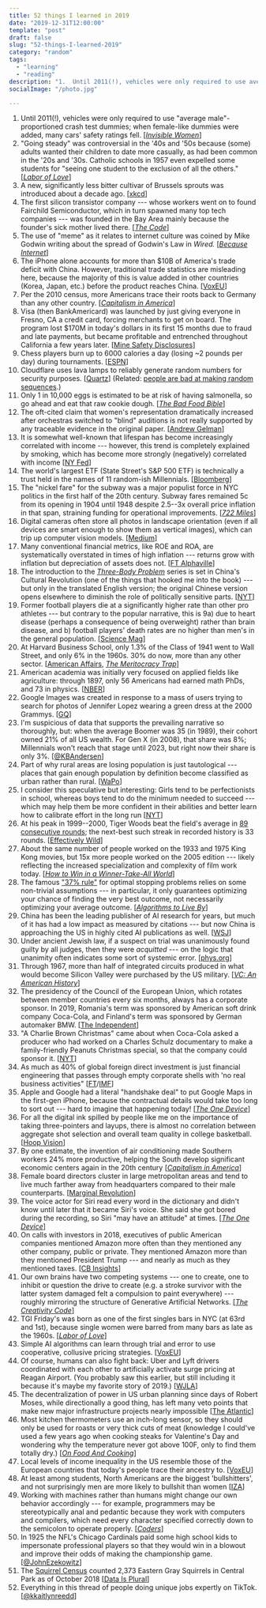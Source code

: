 ```yaml
---
title: 52 things I learned in 2019
date: "2019-12-31T12:00:00"
template: "post"
draft: false
slug: "52-things-I-learned-2019"
category: "random"
tags:
  - "learning"
  - "reading"
description: "1.  Until 2011(!), vehicles were only required to use average male-proportioned crash test dummies; when female-like dummies were added, many cars' safety ratings fell. [...]"
socialImage: "/photo.jpg"

---
```


1.  Until 2011(!), vehicles were only required to use "average male"-proportioned crash test dummies; when female-like dummies were added, many cars' safety ratings fell. [[*Invisible Women*](https://www.goodreads.com/book/show/41104077-invisible-women)]
2.  "Going steady" was controversial in the '40s and '50s because (some) adults wanted their children to date more casually, as had been common in the '20s and '30s. Catholic schools in 1957 even expelled some students for "seeing one student to the exclusion of all the others." [[*Labor of Love*](https://www.goodreads.com/book/show/26114515-labor-of-love)]
3.  A new, significantly less bitter cultivar of Brussels sprouts was introduced about a decade ago. [[xkcd](https://xkcd.com/2241/)]
4.  The first silicon transistor company --- whose workers went on to found Fairchild Semiconductor, which in turn spawned many top tech companies --- was founded in the Bay Area mainly because the founder's sick mother lived there. [[*The Code*](https://www.goodreads.com/book/show/42403122-the-code)]
5.  The use of "meme" as it relates to internet culture was coined by Mike Godwin writing about the spread of Godwin's Law in *Wired.* [[*Because Internet*](https://www.goodreads.com/book/show/36739320-because-internet)]
6.  The iPhone alone accounts for more than $10B of America's trade deficit with China. However, traditional trade statistics are misleading here, because the majority of this is value added in other countries (Korea, Japan, etc.) before the product reaches China. [[VoxEU](https://voxeu.org/article/how-iphone-widens-us-trade-deficit-china-0)]
7.  Per the 2010 census, more Americans trace their roots back to Germany than any other country. [[*Capitalism in America*](https://www.goodreads.com/book/show/38712616-capitalism-in-america)]
8.  Visa (then BankAmericard) was launched by just giving everyone in Fresno, CA a credit card, forcing merchants to get on board. The program lost $170M in today's dollars in its first 15 months due to fraud and late payments, but became profitable and entrenched throughout California a few years later. [[Mine Safety Disclosures](https://minesafetydisclosures.com/blog/2019/5/29/part-l-a-history-of-visa)]
9.  Chess players burn up to 6000 calories a day (losing ~2 pounds per day) during tournaments. [[ESPN](https://www.espn.com/espn/story/_/id/27593253/why-grandmasters-magnus-carlsen-fabiano-caruana-lose-weight-playing-chess)]
10. Cloudflare uses lava lamps to reliably generate random numbers for security purposes. [[Quartz](https://qz.com/1642628/cloudflare-uses-lava-lamps-to-generate-a-crucial-resource/?utm_source=newsletter&utm_medium=email&utm_campaign=newsletter_axiosfutureofwork&stream=future)] (Related: [people are bad at making random sequences](https://www.expunctis.com/2019/03/07/Not-so-random.html).)
11. Only 1 in 10,000 eggs is estimated to be at risk of having salmonella, so go ahead and eat that raw cookie dough. [[*The Bad Food Bible*](https://www.goodreads.com/book/show/33413937-the-bad-food-bible)]
12. The oft-cited claim that women's representation dramatically increased after orchestras switched to "blind" auditions is not really supported by any traceable evidence in the original paper. [[Andrew Gelman](https://statmodeling.stat.columbia.edu/2019/05/11/did-blind-orchestra-auditions-really-benefit-women/)]
13. It is somewhat well-known that lifespan has become increasingly correlated with income --- however, this trend is completely explained by smoking, which has become more strongly (negatively) correlated with income [[NY Fed](https://libertystreeteconomics.newyorkfed.org/2019/10/does-us-health-inequality-reflect-income-inequalityor-something-else.html)]
14. The world's largest ETF (State Street's S&P 500 ETF) is technically a trust held in the names of 11 random-ish Millennials. [[Bloomberg](https://www.bloomberg.com/news/articles/2019-08-09/meet-the-spy-11-kids-with-250-billion-riding-on-their-lives)]
15. The "nickel fare" for the subway was a major populist force in NYC politics in the first half of the 20th century. Subway fares remained 5c from its opening in 1904 until 1948 despite 2.5--3x overall price inflation in that span, straining funding for operational improvements. [[*722 Miles*](https://www.goodreads.com/book/show/132486.722_Miles)]
16. Digital cameras often store all photos in landscape orientation (even if all devices are smart enough to show them as vertical images), which can trip up computer vision models. [[Medium](https://medium.com/%40ageitgey/the-dumb-reason-your-fancy-computer-vision-app-isnt-working-exif-orientation-73166c7d39da)]
17. Many conventional financial metrics, like ROE and ROA, are systematically overstated in times of high inflation --- returns grow with inflation but depreciation of assets does not. [[FT Alphaville](https://ftalphaville.ft.com/2019/07/05/1562336498000/Historical-earnings-are-a-mirage/)]
18. The introduction to the [*Three-Body Problem*](https://www.goodreads.com/book/show/20518872-the-three-body-problem?ac=1&from_search=true&qid=LyImbE0meM&rank=1) series is set in China's Cultural Revolution (one of the things that hooked me into the book) --- but only in the translated English version; the original Chinese version opens elsewhere to diminish the role of politically sensitive parts. [[NYT](https://www.nytimes.com/2019/12/03/magazine/ken-liu-three-body-problem-chinese-science-fiction.html)]
19. Former football players die at a significantly higher rate than other pro athletes --- but contrary to the popular narrative, this is 9a) due to heart disease (perhaps a consequence of being overweight) rather than brain disease, and b) football players' death rates are no higher than men's in the general population. [[Science Mag](https://www.sciencemag.org/news/2019/05/former-football-pros-die-faster-rate-baseball-veterans-and-reasons-are-surprising)]
20. At Harvard Business School, only 1.3% of the Class of 1941 went to Wall Street, and only 6% in the 1960s. 30% do now, more than any other sector. [[American Affairs](https://americanaffairsjournal.org/2019/08/the-financialization-of-the-american-elite/), [*The Meritocracy Trap*](https://www.goodreads.com/book/show/43671669-the-meritocracy-trap)]
21. American academia was initially very focused on applied fields like agriculture: through 1897, only 56 Americans had earned math PhDs, and 73 in physics. [[NBER](https://www.nber.org/chapters/c14259.pdf)]
22. Google Images was created in response to a mass of users trying to search for photos of Jennifer Lopez wearing a green dress at the 2000 Grammys. [[GQ](https://www.gq.com/story/jennifer-lopez-versace-google-images)]
23. I'm suspicious of data that supports the prevailing narrative so thoroughly, but: when the average Boomer was 35 (in 1989), their cohort owned 21% of all US wealth. For Gen X (in 2008), that share was 8%; Millennials won't reach that stage until 2023, but right now their share is only 3%. [[@KBAndersen](https://twitter.com/KBAndersen/status/1198653456581562368)]
24. Part of why rural areas are losing population is just tautological --- places that gain enough population by definition become classified as urban rather than rural. [[WaPo](https://www.washingtonpost.com/business/2019/05/24/real-surprisingly-comforting-reason-rural-america-is-doomed-decline/)]
25. I consider this speculative but interesting: Girls tend to be perfectionists in school, whereas boys tend to do the minimum needed to succeed --- which may help them be more confident in their abilities and better learn how to calibrate effort in the long run [[NYT](https://www.nytimes.com/2019/02/07/opinion/sunday/girls-school-confidence.html)]
26. At his peak in 1999--2000, Tiger Woods beat the field's average in [89 consecutive rounds](https://www.golf.com/tour-and-news/tiger-woods-consecutive-rounds-streak-might-be-better-joe-dimaggios); the next-best such streak in recorded history is 33 rounds. [[Effectively Wild](https://blogs.fangraphs.com/effectively-wild-episode-1477-multisport-sabermetrics-exchange-tennis-and-golf/)]
27. About the same number of people worked on the 1933 and 1975 King Kong movies, but 15x more people worked on the 2005 edition --- likely reflecting the increased specialization and complexity of film work today. [[*How to Win in a Winner-Take-All World*](https://www.goodreads.com/book/show/41150466-how-to-win-in-a-winner-take-all-world)]
28. The famous ["37% rule"](https://www.washingtonpost.com/news/wonk/wp/2016/02/16/when-to-stop-dating-and-settle-down-according-to-math/) for optimal stopping problems relies on some non-trivial assumptions --- in particular, it only guarantees optimizing your chance of finding the very best outcome, not necessarily optimizing your average outcome. [[*Algorithms to Live By*](https://www.goodreads.com/book/show/25666050-algorithms-to-live-by)]
29. China has been the leading publisher of AI research for years, but much of it has had a low impact as measured by citations --- but now China is approaching the US in highly cited AI publications as well. [[WSJ](https://www.wsj.com/articles/china-gains-on-u-s-in-highly-cited-ai-research-11552485601?mod=djemRTE_h)]
30. Under ancient Jewish law, if a suspect on trial was unanimously found guilty by all judges, then they were *acquitted* --- on the logic that unanimity often indicates some sort of systemic error. [[phys.org](https://phys.org/news/2016-01-evidence-bad.html)]
31. Through 1967, more than half of integrated circuits produced in what would become Silicon Valley were purchased by the US military. [[*VC: An American History*](https://www.goodreads.com/book/show/42449471-vc)]
32. The presidency of the Council of the European Union, which rotates between member countries every six months, always has a corporate sponsor. In 2019, Romania's term was sponsored by American soft drink company Coca-Cola, and Finland's term was sponsored by German automaker BMW. [[The Independent](https://www.independent.co.uk/news/world/europe/eu-presidency-sponsor-coca-cola-romania-finland-bmw-europe-a9008096.html)]
33. "A Charlie Brown Christmas" came about when Coca-Cola asked a producer who had worked on a Charles Schulz documentary to make a family-friendly Peanuts Christmas special, so that the company could sponsor it. [[NYT](https://www.nytimes.com/2019/12/28/arts/television/lee-mendelson-dead.html)]
34. As much as 40% of global foreign direct investment is just financial engineering that passes through empty corporate shells with 'no real business activities" [[FT](https://www.ft.com/content/37aa9d06-d0c8-11e9-99a4-b5ded7a7fe3f)/[IMF](https://www.imf.org/external/pubs/ft/fandd/2019/09/the-rise-of-phantom-FDI-in-tax-havens-damgaard.htm)]
35. Apple and Google had a literal "handshake deal" to put Google Maps in the first-gen iPhone, because the contractual details would take too long to sort out --- hard to imagine that happening today! [[*The One Device*](https://www.goodreads.com/book/show/32603496-the-one-device)]
36. For all the digital ink spilled by people like me on the importance of taking three-pointers and layups, there is almost no correlation between aggregate shot selection and overall team quality in college basketball. [[Hoop Vision](https://hoopvision.substack.com/p/why-the-best-teams-dont-take-the?token=eyJ1c2VyX2lkIjoxMTU4MzQsInBvc3RfaWQiOjEzODYwNSwiXyI6IkcyeFBhIiwiaWF0IjoxNTcxNTk3MTE0LCJleHAiOjE1NzE2MDA3MTQsImlzcyI6InB1Yi0xMDYxNSIsInN1YiI6InBvc3QtcmVhY3Rpb24ifQ.gyhuF_lTyNGnkzAjTkdum01xcGZtmqXMqqvyIiTASFc)]
37. By one estimate, the invention of air conditioning made Southern workers 24% more productive, helping the South develop significant economic centers again in the 20th century [[*Capitalism in America*](https://www.goodreads.com/book/show/38712616-capitalism-in-america)]
38. Female board directors cluster in large metropolitan areas and tend to live much farther away from headquarters compared to their male counterparts. [[Marginal Revolution](https://marginalrevolution.com/marginalrevolution/2019/03/do-female-board-members-matter.html)]
39. The voice actor for Siri read every word in the dictionary and didn't know until later that it became Siri's voice. She said she got bored during the recording, so Siri "may have an attitude" at times. [[*The One Device*](https://www.goodreads.com/book/show/32603496-the-one-device)]
40. On calls with investors in 2018, executives of public American companies mentioned Amazon more often than they mentioned any other company, public or private. They mentioned Amazon more than they mentioned President Trump --- and nearly as much as they mentioned taxes. [[CB Insights](https://www.cbinsights.com/research/report/amazon-disruption-industries/)]
41. Our own brains have two competing systems --- one to create, one to inhibit or question the drive to create (e.g. a stroke survivor with the latter system damaged felt a compulsion to paint everywhere) --- roughly mirroring the structure of Generative Artificial Networks. [[*The Creativity Code*](https://www.goodreads.com/book/show/43382084-the-creativity-code)]
42. TGI Friday's was born as one of the first singles bars in NYC (at 63rd and 1st), because single women were barred from many bars as late as the 1960s. [[*Labor of Love*](https://www.goodreads.com/book/show/26114515-labor-of-love)]
43. Simple AI algorithms can learn through trial and error to use cooperative, collusive pricing strategies. [[VoxEU](https://voxeu.org/article/artificial-intelligence-algorithmic-pricing-and-collusion)]
44. Of course, humans can also fight back: Uber and Lyft drivers coordinated with each other to artificially activate surge pricing at Reagan Airport. (You probably saw this earlier, but still including it because it's maybe my favorite story of 2019.) [[WJLA](https://wjla.com/news/local/uber-and-lyft-drivers-fares-at-reagan-national)]
45. The decentralization of power in US urban planning since days of Robert Moses, while directionally a good thing, has left many veto points that make new major infrastructure projects nearly impossible [[The Atlantic](https://www.politico.com/news/magazine/2019/11/29/penn-station-robert-caro-073564)]
46. Most kitchen thermometers use an inch-long sensor, so they should only be used for roasts or very thick cuts of meat (knowledge I could've used a few years ago when cooking steaks for Valentine's Day and wondering why the temperature never got above 100F, only to find them totally dry.) [[*On Food And Cooking*](https://www.goodreads.com/book/show/101255.On_Food_and_Cooking)]
47. Local levels of income inequality in the US resemble those of the European countries that today's people trace their ancestry to. [[VoxEU](https://voxeu.org/article/immigration-inequality-and-intergenerational-mobility-us)]
48. At least among students, North Americans are the biggest 'bullshitters', and not surprisingly men are more likely to bullshit than women [[IZA](http://ftp.iza.org/dp12282.pdf)]
49. Working with machines rather than humans might change our own behavior accordingly --- for example, programmers may be stereotypically anal and pedantic because they work with computers and compilers, which need every character specified correctly down to the semicolon to operate properly. [[*Coders*](https://www.goodreads.com/book/show/40406806-coders)]
50. In 1925 the NFL's Chicago Cardinals paid some high school kids to impersonate professional players so that they would win in a blowout and improve their odds of making the championship game. [[@JohnEzekowitz](https://twitter.com/JohnEzekowitz/status/1092417302316937216)]
51. The [Squirrel Census](https://www.thesquirrelcensus.com/) counted 2,373 Eastern Gray Squirrels in Central Park as of October 2018 [[Data Is Plural](https://www.thesquirrelcensus.com/)]
52. Everything in this thread of people doing unique jobs expertly on TikTok. [[@kkaitlynreedd](https://twitter.com/kkaitlynreedd/status/1118992802556280833)]